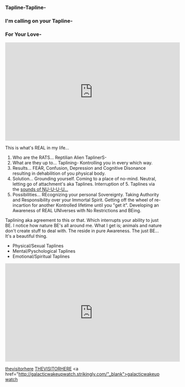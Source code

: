 ### Tapline-Tapline-
### I'm calling on your Tapline-
### For Your Love-


<iframe width="560" height="315" src="https://www.youtube.com/embed/lxlZWrac-bQ" frameborder="0" allow="accelerometer; autoplay; encrypted-media; gyroscope; picture-in-picture" allowfullscreen></iframe>


This is what's REAL in my life...

1. Who are the RATS...  Reptilian Alien TaplinerS-  
2. What are they up to...  Taplining-  Kontrolling you in every which way.
3. Results...  FEAR, Confusion, Depression and Cognitive Disonance resulting in dehabilition of you physical body. 
4. Solution...  Grounding yourself. Coming to a place of no-mind. Neutral, letting go of attachment's aka Taplines. Interruption of 5. Taplines via the <a href="https://www.youtube.com/watch?v=-XGDHayyECU" target="_blank">sounds of NU-U-U-U...</a> 
6. Possibilities...  REcognizing your personal Sovereignty.  Taking Authority and Responsibility over your Immortal Spirit. Getting off the wheel of re-incartion for another Kontrolled lifetime until you "get it". Developing an Awareness of REAL UNIverses with No Restrictions and BEing.  

Taplining aka agreement to this or that.  Which interrupts your ability to just BE. I notice how nature BE's all around me.  What I get is; animals and nature don't create stuff to deal with.  The reside in pure Awareness.  The just BE...  It's a beautiful thing.

- Physical/Sexual Taplines
- Mental/Pyschological Taplines
- Emotional/Spiritual Taplines


<iframe width="560" height="315" src="https://www.youtube.com/embed/videoseries?list=PL8xPT6VXv6UfW5N-ejcaHzDK4OR3vF1kx" frameborder="0" allow="accelerometer; autoplay; encrypted-media; gyroscope; picture-in-picture" allowfullscreen></iframe>

<a href="https://www.instagram.com/_thevisitorhere/" target="_blank">thevisitorhere</a>
<a href="https://twitter.com/_THEVISITORHERE" target="_blank">THEVISITORHERE</a>
<a href="http://galacticwakeupwatch.strikingly.com/"_blank">galacticwakeupwatch</a>


